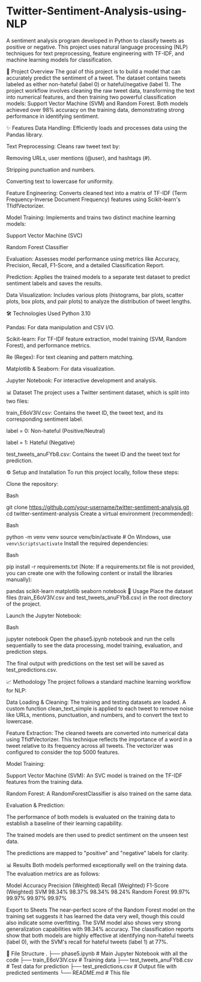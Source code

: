 # Twitter-Sentiment-Analysis-using-NLP
A sentiment analysis program developed in Python to classify tweets as positive or negative. This project uses natural language processing (NLP) techniques for text preprocessing, feature engineering with TF-IDF, and machine learning models for classification.

📜 Project Overview
The goal of this project is to build a model that can accurately predict the sentiment of a tweet. The dataset contains tweets labeled as either non-hateful (label 0) or hateful/negative (label 1). The project workflow involves cleaning the raw tweet data, transforming the text into numerical features, and then training two powerful classification models: Support Vector Machine (SVM) and Random Forest. Both models achieved over 98% accuracy on the training data, demonstrating strong performance in identifying sentiment.

✨ Features
Data Handling: Efficiently loads and processes data using the Pandas library.

Text Preprocessing: Cleans raw tweet text by:

Removing URLs, user mentions (@user), and hashtags (#).

Stripping punctuation and numbers.

Converting text to lowercase for uniformity.

Feature Engineering: Converts cleaned text into a matrix of TF-IDF (Term Frequency-Inverse Document Frequency) features using Scikit-learn's TfidfVectorizer.

Model Training: Implements and trains two distinct machine learning models:

Support Vector Machine (SVC)

Random Forest Classifier

Evaluation: Assesses model performance using metrics like Accuracy, Precision, Recall, F1-Score, and a detailed Classification Report.

Prediction: Applies the trained models to a separate test dataset to predict sentiment labels and saves the results.

Data Visualization: Includes various plots (histograms, bar plots, scatter plots, box plots, and pair plots) to analyze the distribution of tweet lengths.

🛠️ Technologies Used
Python 3.10

Pandas: For data manipulation and CSV I/O.

Scikit-learn: For TF-IDF feature extraction, model training (SVM, Random Forest), and performance metrics.

Re (Regex): For text cleaning and pattern matching.

Matplotlib & Seaborn: For data visualization.

Jupyter Notebook: For interactive development and analysis.

📊 Dataset
The project uses a Twitter sentiment dataset, which is split into two files:

train_E6oV3lV.csv: Contains the tweet ID, the tweet text, and its corresponding sentiment label.

label = 0: Non-hateful (Positive/Neutral)

label = 1: Hateful (Negative)

test_tweets_anuFYb8.csv: Contains the tweet ID and the tweet text for prediction.

⚙️ Setup and Installation
To run this project locally, follow these steps:

Clone the repository:

Bash

git clone https://github.com/your-username/twitter-sentiment-analysis.git
cd twitter-sentiment-analysis
Create a virtual environment (recommended):

Bash

python -m venv venv
source venv/bin/activate  # On Windows, use `venv\Scripts\activate`
Install the required dependencies:

Bash

pip install -r requirements.txt
(Note: If a requirements.txt file is not provided, you can create one with the following content or install the libraries manually):

pandas
scikit-learn
matplotlib
seaborn
notebook
🚀 Usage
Place the dataset files (train_E6oV3lV.csv and test_tweets_anuFYb8.csv) in the root directory of the project.

Launch the Jupyter Notebook:

Bash

jupyter notebook
Open the phase5.ipynb notebook and run the cells sequentially to see the data processing, model training, evaluation, and prediction steps.

The final output with predictions on the test set will be saved as test_predictions.csv.

📈 Methodology
The project follows a standard machine learning workflow for NLP:

Data Loading & Cleaning: The training and testing datasets are loaded. A custom function clean_text_simple is applied to each tweet to remove noise like URLs, mentions, punctuation, and numbers, and to convert the text to lowercase.

Feature Extraction: The cleaned tweets are converted into numerical data using TfidfVectorizer. This technique reflects the importance of a word in a tweet relative to its frequency across all tweets. The vectorizer was configured to consider the top 5000 features.

Model Training:

Support Vector Machine (SVM): An SVC model is trained on the TF-IDF features from the training data.

Random Forest: A RandomForestClassifier is also trained on the same data.

Evaluation & Prediction:

The performance of both models is evaluated on the training data to establish a baseline of their learning capability.

The trained models are then used to predict sentiment on the unseen test data.

The predictions are mapped to "positive" and "negative" labels for clarity.

📊 Results
Both models performed exceptionally well on the training data. The evaluation metrics are as follows:

Model	Accuracy	Precision (Weighted)	Recall (Weighted)	F1-Score (Weighted)
SVM	98.34%	98.37%	98.34%	98.24%
Random Forest	99.97%	99.97%	99.97%	99.97%

Export to Sheets
The near-perfect score of the Random Forest model on the training set suggests it has learned the data very well, though this could also indicate some overfitting. The SVM model also shows very strong generalization capabilities with 98.34% accuracy. The classification reports show that both models are highly effective at identifying non-hateful tweets (label 0), with the SVM's recall for hateful tweets (label 1) at 77%.

📂 File Structure
.
├── phase5.ipynb              # Main Jupyter Notebook with all the code
├── train_E6oV3lV.csv         # Training data
├── test_tweets_anuFYb8.csv     # Test data for prediction
├── test_predictions.csv      # Output file with predicted sentiments
└── README.md                 # This file
